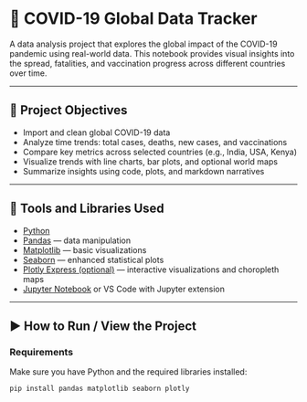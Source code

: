 # 🦠 COVID-19 Global Data Tracker

A data analysis project that explores the global impact of the COVID-19 pandemic using real-world data. This notebook provides visual insights into the spread, fatalities, and vaccination progress across different countries over time.

---

## 🎯 Project Objectives

- Import and clean global COVID-19 data
- Analyze time trends: total cases, deaths, new cases, and vaccinations
- Compare key metrics across selected countries (e.g., India, USA, Kenya)
- Visualize trends with line charts, bar plots, and optional world maps
- Summarize insights using code, plots, and markdown narratives

---

## 🧰 Tools and Libraries Used

- [Python](https://www.python.org/)
- [Pandas](https://pandas.pydata.org/) — data manipulation
- [Matplotlib](https://matplotlib.org/) — basic visualizations
- [Seaborn](https://seaborn.pydata.org/) — enhanced statistical plots
- [Plotly Express (optional)](https://plotly.com/python/plotly-express/) — interactive visualizations and choropleth maps
- [Jupyter Notebook](https://jupyter.org/) or VS Code with Jupyter extension

---

## ▶️ How to Run / View the Project

### Requirements

Make sure you have Python and the required libraries installed:

```bash
pip install pandas matplotlib seaborn plotly
